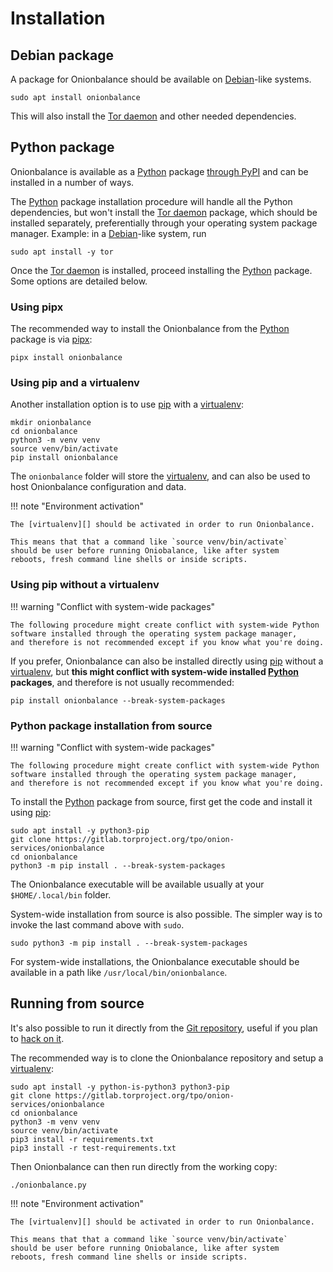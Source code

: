 # Installation

## Debian package

A package for Onionbalance should be available on [Debian][]-like systems.

    sudo apt install onionbalance

This will also install the [Tor daemon][] and other needed dependencies.

[Debian]: https://www.debian.org
[Tor daemon]: https://gitlab.torproject.org/tpo/core/tor

## Python package

Onionbalance is available as a [Python][] package [through PyPI][pypi] and can
be installed in a number of ways.

The [Python][] package installation procedure will handle all the Python
dependencies, but won't install the [Tor daemon][] package, which should be
installed separately, preferentially through your operating system package
manager. Example: in a [Debian][]-like system, run

    sudo apt install -y tor

[Python]: https://python.org
[pypi]: https://pypi.org/project/onionbalance

Once the [Tor daemon][] is installed, proceed installing the [Python][] package.
Some options are detailed below.

### Using pipx

The recommended way to install the Onionbalance from the [Python][] package is
via [pipx][]:

    pipx install onionbalance

[pipx]: https://pipx.pypa.io/stable/

### Using pip and a virtualenv

Another installation option is to use [pip][] with a [virtualenv][]:

    mkdir onionbalance
    cd onionbalance
    python3 -m venv venv
    source venv/bin/activate
    pip install onionbalance

The `onionbalance` folder will store the [virtualenv][], and can also be
used to host Onionbalance configuration and data.

!!! note "Environment activation"

    The [virtualenv][] should be activated in order to run Onionbalance.

    This means that that a command like `source venv/bin/activate`
    should be user before running Oniobalance, like after system
    reboots, fresh command line shells or inside scripts.

[pip]: https://pypi.org/project/pip/
[virtualenv]: https://virtualenv.pypa.io/

### Using pip without a virtualenv

!!! warning "Conflict with system-wide packages"

    The following procedure might create conflict with system-wide Python
    software installed through the operating system package manager,
    and therefore is not recommended except if you know what you're doing.

If you prefer, Onionbalance can also be installed directly using [pip][]
without a [virtualenv][], but **this might conflict with system-wide installed
[Python][] packages**, and therefore is not usually recommended:

    pip install onionbalance --break-system-packages

### Python package installation from source

!!! warning "Conflict with system-wide packages"

    The following procedure might create conflict with system-wide Python
    software installed through the operating system package manager,
    and therefore is not recommended except if you know what you're doing.

To install the [Python][] package from source, first get the code and
install it using [pip][]:

    sudo apt install -y python3-pip
    git clone https://gitlab.torproject.org/tpo/onion-services/onionbalance
    cd onionbalance
    python3 -m pip install . --break-system-packages

The Onionbalance executable will be available usually at your
`$HOME/.local/bin` folder.

System-wide installation from source is also possible. The simpler way
is to invoke the last command above with `sudo`.

    sudo python3 -m pip install . --break-system-packages

For system-wide installations, the Onionbalance executable should be available in
a path like `/usr/local/bin/onionbalance`.

## Running from source

It's also possible to run it directly from the [Git repository][], useful
if you plan to [hack on it](hacking.md).

The recommended way is to clone the Onionbalance repository and setup
a [virtualenv][]:

    sudo apt install -y python-is-python3 python3-pip
    git clone https://gitlab.torproject.org/tpo/onion-services/onionbalance
    cd onionbalance
    python3 -m venv venv
    source venv/bin/activate
    pip3 install -r requirements.txt
    pip3 install -r test-requirements.txt

Then Onionbalance can then run directly from the working copy:

    ./onionbalance.py

[Git repository]: https://gitlab.torproject.org/tpo/onion-services/onionbalance

!!! note "Environment activation"

    The [virtualenv][] should be activated in order to run Onionbalance.

    This means that that a command like `source venv/bin/activate`
    should be user before running Oniobalance, like after system
    reboots, fresh command line shells or inside scripts.
